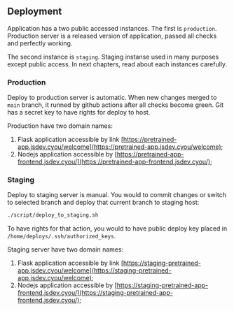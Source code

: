 ## Deployment

Application has a two public accessed instances. The first is `production`. Production server is a released version of application, passed all checks and perfectly working.

The second instance is `staging`. Staging instanse used in many purposes except public access. In next chapters, read about each instances carefully.

### Production
Deploy to production server is automatic. When new changes merged to `main` branch, it runned by github actions after all checks become green. Git has a secret key to have rights for deploy to host.

Production have two domain names:
1. Flask application accessible by link [https://pretrained-app.jsdev.cyou/welcome](https://pretrained-app.jsdev.cyou/welcome);
2. Nodejs application accessible by [https://pretrained-app-frontend.jsdev.cyou/](https://pretrained-app-frontend.jsdev.cyou/);

### Staging
Deploy to staging server is manual. You would to commit changes or switch to selected branch and deploy that current branch to staging host:

```bash
./script/deploy_to_staging.sh
```

To have rights for that action, you would to have public deploy key placed in `/home/deploys/.ssh/authorized_keys`.

Staging server have two domain names:
1. Flask application accessible by link [https://staging-pretrained-app.jsdev.cyou/welcome](https://staging-pretrained-app.jsdev.cyou/welcome);
2. Nodejs application accessible by [https://staging-pretrained-app-frontend.jsdev.cyou/](https://staging-pretrained-app-frontend.jsdev.cyou/);

